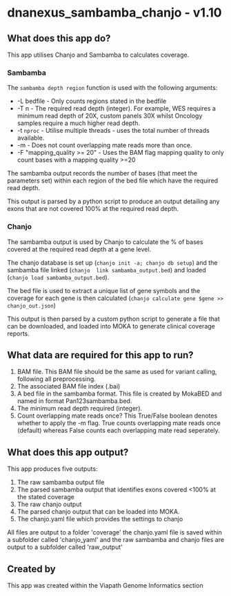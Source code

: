 # dnanexus_sambamba_chanjo - v1.10

## What does this app do?
This app utilises Chanjo and Sambamba to calculates coverage.

### Sambamba
The `sambamba depth region` function is used with the following arguments:

* -L bedfile    -   Only counts regions stated in the bedfile
* -T n -   The required read depth (integer). For example, WES requires a minimum read depth of 20X, custom panels 30X whilst Oncology samples require a much higher read depth.
* -t `nproc`    -   Utilise multiple threads - uses the total number of threads available.
* -m    -   Does not count overlapping mate reads more than once.
* -F "mapping_quality >= 20"    - Uses the BAM flag mapping quality to only count bases with a mapping quality >=20

The sambamba output records the number of bases (that meet the parameters set) within each region of the bed file which have the required read depth.

This output is parsed by a python script to produce an output detailing any exons that are not covered 100% at the required read depth.

### Chanjo
The sambamba output is used by Chanjo to calculate the % of bases covered at the required read depth at a gene level.

The chanjo database is set up (`chanjo init -a; chanjo db setup`) and the sambamba file linked (`chanjo  link sambamba_output.bed`) and loaded (`chanjo load sambamba_output.bed`).

The bed file is used to extract a unique list of gene symbols and the coverage for each gene is then calculated (`chanjo calculate gene $gene >> chanjo_out.json`)

This output is then parsed by a custom python script to generate a file that can be downloaded, and loaded into MOKA to generate clinical coverage reports.


## What data are required for this app to run?
1. BAM file. This BAM file should be the same as used for variant calling, following all preprocessing.
2. The associated BAM file index (.bai)
3. A bed file in the sambamba format. This file is created by MokaBED and named in format Pan123sambamba.bed. 
4. The minimum read depth required (integer). 
5. Count overlapping mate reads once? This True/False boolean denotes whether to apply the -m flag. True counts overlapping mate reads once (default) whereas False counts each overlapping mate read seperately.


## What does this app output?
This app produces five outputs:

1. The raw sambamba output file
2. The parsed sambamba output that identifies exons covered <100% at the stated coverage
3. The raw chanjo output
4. The parsed chanjo output that can be loaded into MOKA.
5. The chanjo.yaml file which provides the settings to chanjo

All files are output to a folder 'coverage'
the chanjo.yaml file is saved within a subfolder called 'chanjo_yaml' and the raw sambamba and chanjo files are output to a subfolder called 'raw_output'


## Created by
This app was created within the Viapath Genome Informatics section
